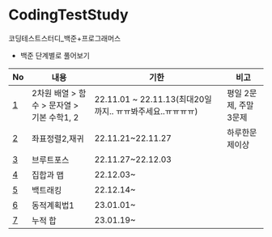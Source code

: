# CodingTestStudy
코딩테스트스터디_백준+프로그래머스


* 백준 단계별로 풀어보기  

|No|내용|기한|비고|
|------|---|---|---|  
|[1](https://github.com/inh2613/CodingTest_Study/tree/main/No_1)|2차원 배열 > 함수 > 문자열 > 기본 수학1, 2|22.11.01 ~ 22.11.13(최대20일까지.. ㅠㅠ봐주세요..ㅠㅠㅠㅠ)|평일 2문제, 주말 3문제|
|[2](https://github.com/inh2613/CodingTest_Study/tree/main/No_2)|좌표정렬2,재귀|22.11.21~22.11.27|하루한문제이상|
|[3](https://github.com/inh2613/CodingTest_Study/tree/main/No_3)|브루트포스|22.11.27~22.12.03||
|[4](https://github.com/inh2613/CodingTest_Study/tree/main/No_4)|집합과 맵|22.12.03~||
|[5](https://github.com/inh2613/CodingTest_Study/tree/main/No_5)|백트래킹|22.12.14~||
|[6](https://github.com/inh2613/CodingTest_Study/tree/main/No_6)|동적계획법1|23.01.01~||
|[7](https://github.com/inh2613/CodingTest_Study/tree/main/No_7)|누적 합|23.01.19~||
